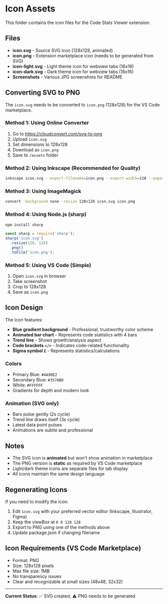# Icon Assets

This folder contains the icon files for the Code Stats Viewer extension.

## Files

- **icon.svg** - Source SVG icon (128x128, animated)
- **icon.png** - Extension marketplace icon (needs to be generated from SVG)
- **icon-light.svg** - Light theme icon for webview tabs (16x16)
- **icon-dark.svg** - Dark theme icon for webview tabs (16x16)
- **Screenshots** - Various JPG screenshots for README

## Converting SVG to PNG

The `icon.svg` needs to be converted to `icon.png` (128x128) for the VS Code marketplace.

### Method 1: Using Online Converter
1. Go to https://cloudconvert.com/svg-to-png
2. Upload `icon.svg`
3. Set dimensions to 128x128
4. Download as `icon.png`
5. Save to `/assets` folder

### Method 2: Using Inkscape (Recommended for Quality)
```bash
inkscape icon.svg --export-filename=icon.png --export-width=128 --export-height=128
```

### Method 3: Using ImageMagick
```bash
convert -background none -resize 128x128 icon.svg icon.png
```

### Method 4: Using Node.js (sharp)
```bash
npm install sharp
```

```javascript
const sharp = require('sharp');
sharp('icon.svg')
  .resize(128, 128)
  .png()
  .toFile('icon.png');
```

### Method 5: Using VS Code (Simple)
1. Open `icon.svg` in browser
2. Take screenshot
3. Crop to 128x128
4. Save as `icon.png`

## Icon Design

The icon features:
- **Blue gradient background** - Professional, trustworthy color scheme
- **Animated bar chart** - Represents code statistics with 4 bars
- **Trend line** - Shows growth/analysis aspect
- **Code brackets `</>`** - Indicates code-related functionality
- **Sigma symbol `Σ`** - Represents statistics/calculations

### Colors
- Primary Blue: `#4A90E2`
- Secondary Blue: `#357ABD`
- White: `#FFFFFF`
- Gradients for depth and modern look

### Animation (SVG only)
- Bars pulse gently (2s cycle)
- Trend line draws itself (3s cycle)
- Latest data point pulses
- Animations are subtle and professional

## Notes

- The SVG icon is **animated** but won't show animation in marketplace
- The PNG version is **static** as required by VS Code marketplace
- Light/dark theme icons are separate files for tab display
- All icons maintain the same design language

## Regenerating Icons

If you need to modify the icon:
1. Edit `icon.svg` with your preferred vector editor (Inkscape, Illustrator, Figma)
2. Keep the viewBox at `0 0 128 128`
3. Export to PNG using one of the methods above
4. Update package.json if changing filename

## Icon Requirements (VS Code Marketplace)

- Format: PNG
- Size: 128x128 pixels
- Max file size: 1MB
- No transparency issues
- Clear and recognizable at small sizes (48x48, 32x32)

---

**Current Status**: ✅ SVG created, ⚠️ PNG needs to be generated
